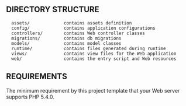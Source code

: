 
DIRECTORY STRUCTURE
-------------------

      assets/             contains assets definition
      config/             contains application configurations
      controllers/        contains Web controller classes
      migrations/         contains db migrations
      models/             contains model classes
      runtime/            contains files generated during runtime
      views/              contains view files for the Web application
      web/                contains the entry script and Web resources



REQUIREMENTS
------------

The minimum requirement by this project template that your Web server supports PHP 5.4.0.
